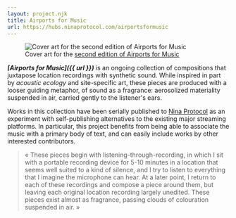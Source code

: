 ```yaml
---
layout: project.njk
title: Airports for Music
url: https://hubs.ninaprotocol.com/airportsformusic
---
```

<!-- ## {{ subtitle }} -->

<figure class="figure-medium">
  <img src="https://nina.imgix.net/https%3A%2F%2Fwww.arweave.net%2FrjEf_KNl44Bt_N6l--G03ZoRiqOWFOO-z2XG46b9DPw?ixlib=js-3.8.0&width=1200&fm=webp&s=f21a383c96e8a5efd68abc9af3805a2b" alt="Cover art for the second edition of Airports for Music">
  <figcaption>Cover art for the <a href="https://hubs.ninaprotocol.com/airportsformusic/releases/5Nr5R2ks3ttcFtqRJW7WKygx8NG4v5EUxo3DaErGKPQg" target="_blank">second edition of Airports for Music</a></figcaption>
</figure>

_**[Airports for Music]({{ url }})**_ is an ongoing collection of compositions that juxtapose location recordings with synthetic sound. While inspired in part by *acoustic ecology* and site-specific art, these pieces are produced with a looser guiding metaphor, of sound as a fragrance: aerosolized materiality suspended in air, carried gently to the listener's ears.

Works in this collection have been serially published to [Nina Protocol](https://www.ninaprotocol.com/) as an experiment with self-publishing alternatives to the existing major streaming platforms. In particular, this project benefits from being able to associate the music with a primary body of text, and can easily include works by other interested contributors.

<!-- Similar to distilling a fragrance, I think of this project as exploration  -->

<!-- There's an inherent _lossiness_ to making location recordings, which reduce all the sensory dimensions of immediate physical experience to a two-dimensional recording in time -->

> « These pieces begin with listening-through-recording, in which I sit with a portable recording device for 5-10 minutes in a location that seems well suited to a kind of silence, and I try to listen to everything that I imagine the microphone can hear. At a later point, I return to each of these recordings and compose a piece around them, but leaving each original location recording largely unedited. These pieces exist almost as fragrance, passing clouds of colouration suspended in air. »

